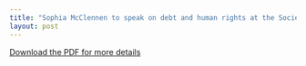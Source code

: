 ```yaml
---
title: "Sophia McClennen to speak on debt and human rights at the Society for Critical exchange Winter Theory Institute, February 5-8"
layout: post
---
```

[Download the PDF for more details](http://societyforcriticalexchange.org/WinterTheoryInstitute%202015/WTI_2015_Tabloid_Trifold.pdf)
